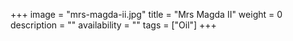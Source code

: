 +++
image = "mrs-magda-ii.jpg"
title = "Mrs Magda II"
weight = 0
description = ""
availability = ""
tags = ["Oil"]
+++

